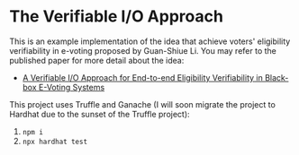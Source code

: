 # The Verifiable I/O Approach
This is an example implementation of the idea that achieve voters' eligibility verifiability in e-voting proposed by Guan-Shiue Li. You may refer to the published paper for more detail about the idea:

- [A Verifiable I/O Approach for End-to-end Eligibility Verifiability in Black-box E-Voting Systems](https://ieeexplore.ieee.org/abstract/document/10366987?casa_token=FRQk-2_hoEcAAAAA:nnDetPiYy2yjFqADHDDVrmPWat_pObDZVo8t2Q7BQRmcWTOlbRXWiDie2VwaG2gtp77IVjz8_w)

This project uses Truffle and Ganache (I will soon migrate the project to Hardhat due to the sunset of the Truffle project):
1. `npm i`
2. `npx hardhat test`